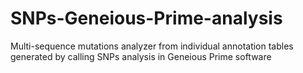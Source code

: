 # SNPs-Geneious-Prime-analysis
Multi-sequence mutations analyzer from individual annotation tables generated by calling SNPs analysis in Geneious Prime software
